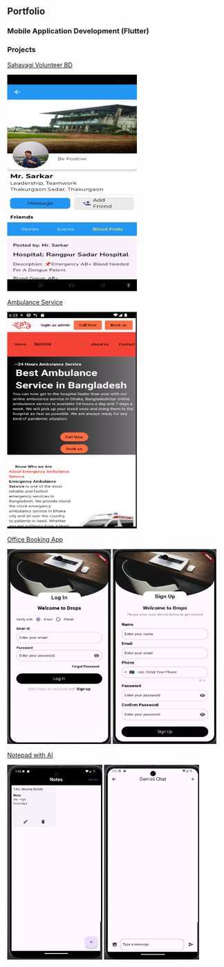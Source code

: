 ## Portfolio

### Mobile Application Development (Flutter) 

### Projects

[Sahayagi Volunteer BD](https://github.com/jhalto/sahayagi)

<img src="images/sahayagi1.jpeg?raw=true" width="300" height="500"/>

[Ambulance Service](https://github.com/jhalto/ambulance_service)

<img src="images/1.png?raw=true" width="300" height="500"/>

[Office Booking App](https://github.com/jhalto/office_booking)

<img src="images/office_1.png?raw=true" width="240" height="450"/>
<img src="images/office_2.png?raw=true" width="240" height="450"/>

[Notepad with AI](https://github.com/jhalto/notepad)

<img src="images/notepad_1.png?raw=true" width="220" height="450"/>
<img src="images/notepad_2.png?raw=true" width="220" height="450"/>

<!-- Remove the above link if you don't want to attribute -->
